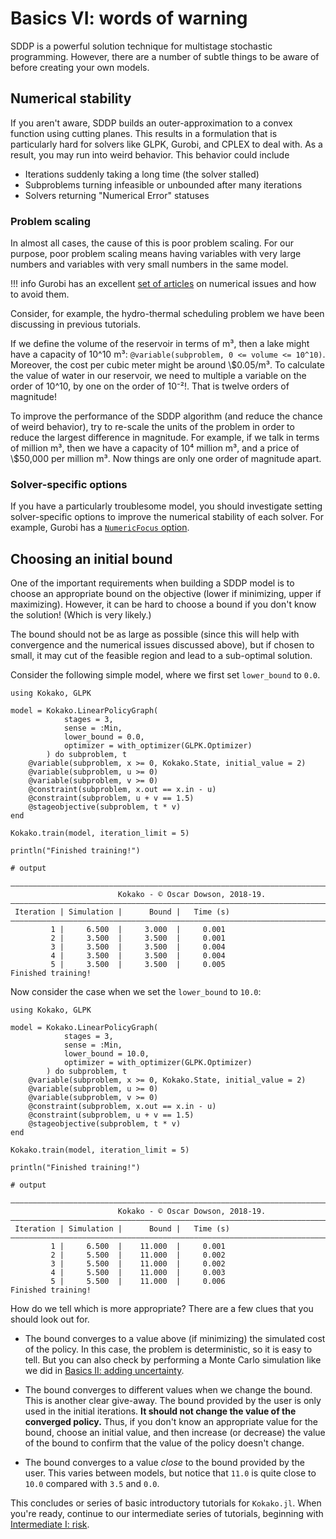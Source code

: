 # Basics VI: words of warning

SDDP is a powerful solution technique for multistage stochastic programming.
However, there are a number of subtle things to be aware of before creating
your own models.

## Numerical stability

If you aren't aware, SDDP builds an outer-approximation to a convex function
using cutting planes. This results in a formulation that is particularly hard
for solvers like GLPK, Gurobi, and CPLEX to deal with. As a result, you may run
into weird behavior. This behavior could include

 - Iterations suddenly taking a long time (the solver stalled)
 - Subproblems turning infeasible or unbounded after many iterations
 - Solvers returning "Numerical Error" statuses

### Problem scaling

In almost all cases, the cause of this is poor problem scaling. For our purpose,
poor problem scaling means having variables with very large numbers and
variables with very small numbers in the same model.

!!! info
    Gurobi has an excellent [set of articles](http://www.gurobi.com/documentation/8.1/refman/numerics_gurobi_guidelines.html)
    on numerical issues and how to avoid them.

Consider, for example, the hydro-thermal scheduling problem we have been
discussing in previous tutorials.

If we define the volume of the reservoir in terms of m³, then a lake might have
a capacity of 10^10 m³: `@variable(subproblem, 0 <= volume <= 10^10)`. Moreover,
the cost per cubic meter might be around \\\$0.05/m³. To calculate the  value of
water in our reservoir, we need to multiple a variable on the order of 10^10, by
one on the order of 10⁻²!. That is twelve orders of magnitude!

To improve the performance of the SDDP algorithm (and reduce the chance of weird
behavior), try to re-scale the units of the problem in order to reduce the
largest difference in magnitude. For example, if we talk in terms of million m³,
then we have a capacity of 10⁴ million m³, and a price of \\\$50,000 per million
m³. Now things are only one order of magnitude apart.

### Solver-specific options

If you have a particularly troublesome model, you should investigate setting
solver-specific options to improve the numerical stability of each solver. For
example, Gurobi has a [`NumericFocus` option](http://www.gurobi.com/documentation/8.1/refman/numericfocus.html#parameter:NumericFocus).

## Choosing an initial bound

One of the important requirements when building a SDDP model is to choose an
appropriate bound on the objective (lower if minimizing, upper if maximizing).
However, it can be hard to choose a bound if you don't know the solution! (Which
is very likely.)

The bound should not be as large as possible (since this will help with
convergence and the numerical issues discussed above), but if chosen to small,
it may cut of the feasible region and lead to a sub-optimal solution.

Consider the following simple model, where we first set `lower_bound` to `0.0`.
```jldoctest; filter=r"\|.+?\n"
using Kokako, GLPK

model = Kokako.LinearPolicyGraph(
            stages = 3,
            sense = :Min,
            lower_bound = 0.0,
            optimizer = with_optimizer(GLPK.Optimizer)
        ) do subproblem, t
    @variable(subproblem, x >= 0, Kokako.State, initial_value = 2)
    @variable(subproblem, u >= 0)
    @variable(subproblem, v >= 0)
    @constraint(subproblem, x.out == x.in - u)
    @constraint(subproblem, u + v == 1.5)
    @stageobjective(subproblem, t * v)
end

Kokako.train(model, iteration_limit = 5)

println("Finished training!")

# output

———————————————————————————————————————————————————————————————————————————————
                        Kokako - © Oscar Dowson, 2018-19.
———————————————————————————————————————————————————————————————————————————————
 Iteration | Simulation |      Bound |   Time (s)
———————————————————————————————————————————————————————————————————————————————
         1 |     6.500  |     3.000  |     0.001
         2 |     3.500  |     3.500  |     0.001
         3 |     3.500  |     3.500  |     0.004
         4 |     3.500  |     3.500  |     0.004
         5 |     3.500  |     3.500  |     0.005
Finished training!
```

Now consider the case when we set the `lower_bound` to `10.0`:

```jldoctest; filter=r"\|.+?\n"
using Kokako, GLPK

model = Kokako.LinearPolicyGraph(
            stages = 3,
            sense = :Min,
            lower_bound = 10.0,
            optimizer = with_optimizer(GLPK.Optimizer)
        ) do subproblem, t
    @variable(subproblem, x >= 0, Kokako.State, initial_value = 2)
    @variable(subproblem, u >= 0)
    @variable(subproblem, v >= 0)
    @constraint(subproblem, x.out == x.in - u)
    @constraint(subproblem, u + v == 1.5)
    @stageobjective(subproblem, t * v)
end

Kokako.train(model, iteration_limit = 5)

println("Finished training!")

# output

———————————————————————————————————————————————————————————————————————————————
                        Kokako - © Oscar Dowson, 2018-19.
———————————————————————————————————————————————————————————————————————————————
 Iteration | Simulation |      Bound |   Time (s)
———————————————————————————————————————————————————————————————————————————————
         1 |     6.500  |    11.000  |     0.001
         2 |     5.500  |    11.000  |     0.002
         3 |     5.500  |    11.000  |     0.002
         4 |     5.500  |    11.000  |     0.003
         5 |     5.500  |    11.000  |     0.006
Finished training!
```

How do we tell which is more appropriate? There are a few clues that you should
look out for.

- The bound converges to a value above (if minimizing) the simulated cost of the
  policy. In this case, the problem is deterministic, so it is easy to tell. But
  you can also check by performing a Monte Carlo simulation like we did in
  [Basics II: adding uncertainty](@ref).

- The bound converges to different values when we change the bound. This is
  another clear give-away. The bound provided by the user is only used in the
  initial iterations. __It should not change the value of the converged
  policy.__ Thus, if you don't know an appropriate value for the bound, choose
  an initial value, and then increase (or decrease) the value of the bound to
  confirm that the value of the policy doesn't change.

- The bound converges to a value _close_ to the bound provided by the user. This
  varies between models, but notice that `11.0` is quite close to `10.0`
  compared with `3.5` and `0.0`.

This concludes or series of basic introductory tutorials for `Kokako.jl`. When
you're ready, continue to our intermediate series of tutorials, beginning with
[Intermediate I: risk](@ref).

